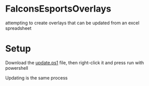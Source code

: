 # FalconsEsportsOverlays
 attempting to create overlays that can be updated from an excel spreadsheet

<h1>Setup</h1>

<p>Download the <a href="https://raw.githubusercontent.com/HeinzEric/FalconsEsportsOverlays/main/update.ps1">update.ps1</a> file, then right-click it and press run with powershell</p>

<p>Updating is the same process</p>